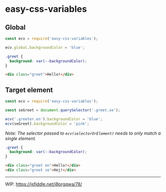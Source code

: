 # easy-css-variables

## Global

```js
const ecv = require('easy-css-variables');

ecv.global.backgroundColor = 'blue';
```

```css
.greet {
  background: var(--backgroundColor);
}
```

```html
<div class="greet">Hello!</div>
```


## Target element

```js
const ecv = require('easy-css-variables');

const seGreet = document.querySelector('.greet.se');

ecv('.greeter.en').backgroundColor = 'blue';
ecv(seGreet).backgroundColor = 'pink';
```

_Note: The selector passed to `ecv(selectorOrElement)` needs to only match a single element._

```css
.greet {
  background: var(--backgroundColor);
}
```

```html
<div class="greet en">Hello!</div>
<div class="greet se">Hej!</div>
```

---

WIP: https://jsfiddle.net/j8prgqwa/78/
